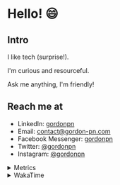 # Hello! 😄

## Intro

I like tech (surprise!).

I'm curious and resourceful.

Ask me anything, I'm friendly!

## Reach me at

- LinkedIn: [gordonpn](https://www.linkedin.com/in/gordonpn/)
- Email: [contact@gordon-pn.com](mailto:contact@gordon-pn.com)
- Facebook Messenger: [gordonpn](https://www.messenger.com/t/Gordonpn)
- Twitter: [@gordonpn](https://twitter.com/Gordonpn)
- Instagram: [@gordonpn](https://www.instagram.com/gordonpn/)

<details>
  <summary>Metrics</summary>

  <img align="center" src="https://github.com/gordonpn/gordonpn/blob/master/github-metrics.svg" alt="GitHub Metrics">

</details>

<details>
  <summary>WakaTime</summary>

  <!--START_SECTION:waka-->
📊 **This Week I Spent My Time On** 

```text
💬 Programming Languages: 
Java                     7 hrs 16 mins       █████████░░░░░░░░░░░░░░░░   35.19 % 
YAML                     6 hrs 49 mins       ████████░░░░░░░░░░░░░░░░░   33.03 % 
XML                      3 hrs 45 mins       █████░░░░░░░░░░░░░░░░░░░░   18.18 % 
Text                     1 hr 16 mins        ██░░░░░░░░░░░░░░░░░░░░░░░   06.15 % 
Brazil Dependency Config 52 mins             █░░░░░░░░░░░░░░░░░░░░░░░░   04.22 % 

🔥 Editors: 
IntelliJ IDEA            19 hrs 54 mins      ████████████████████████░   96.35 % 
VS Code                  45 mins             █░░░░░░░░░░░░░░░░░░░░░░░░   03.65 % 
```


 Last Updated on 23/11/2024 16:25:39 UTC
<!--END_SECTION:waka-->
</details>

